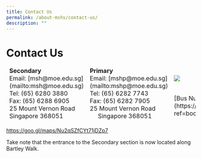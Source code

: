 ```yaml
---
title: Contact Us
permalink: /about-mshs/contact-us/
description: ""
---
```

# Contact Us

<table>
<thead>
  <tr>
    <td rowspan="2">   
		<b>Secondary</b><br>Email: [msh@moe.edu.sg](mailto:msh@moe.edu.sg)<br>Tel: (65) 6280 3880<br>Fax: (65) 6288 6905<br>25 Mount Vernon Road<br>Singapore 368051</td>
    <td rowspan="2">
			<b>Primary</b><br>Email: [mshp@moe.edu.sg](mailto:mshp@moe.edu.sg)<br>Tel: (65) 6282 7743<br>Fax: (65) 6282 7905<br>25 Mount Vernon Road              
Singapore 368051</td>
    <td><p><a href="link">
<img src="image">
</a></p>
</td>
    <td><p><a href="link">
<img src="image">
</a></p>
</td>
  </tr>
  <tr>
    <td colspan="2">[Bus Numbers: 28, 93, 129, 158; 100, 135, 155](https://www.facebook.com/marisstellahighschool/?ref=bookmarks)</td>
  </tr>
</thead>
</table>


https://goo.gl/maps/Nu2qSZfCYt71jDZp7


Take note that the entrance to the Secondary section is now located along Bartley Walk.
